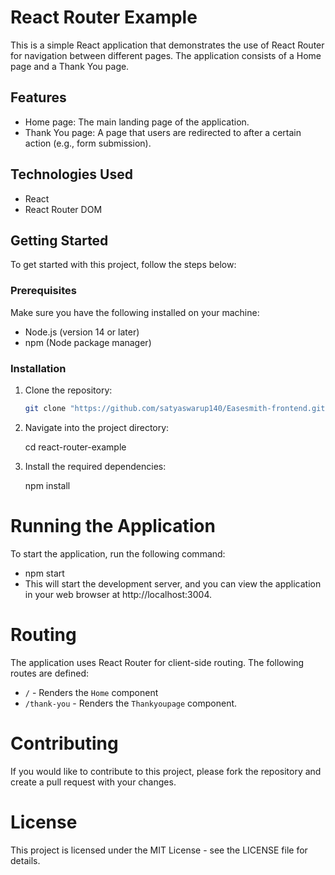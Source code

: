 # React Router Example

This is a simple React application that demonstrates the use of React Router for navigation between different pages. The application consists of a Home page and a Thank You page.

## Features

- Home page: The main landing page of the application.
- Thank You page: A page that users are redirected to after a certain action (e.g., form submission).

## Technologies Used

- React
- React Router DOM

## Getting Started

To get started with this project, follow the steps below:

### Prerequisites

Make sure you have the following installed on your machine:

- Node.js (version 14 or later)
- npm (Node package manager)

### Installation

1. Clone the repository:

   ```bash
   git clone "https://github.com/satyaswarup140/Easesmith-frontend.git"

2. Navigate into the project directory:
   
   cd react-router-example 

3. Install the required dependencies:
   
   npm install 
# Running the Application
  To start the application, run the following command:
  - npm start 
  - This will start the development server, and you can view the application in your web browser at http://localhost:3004. 
# Routing 
  The application uses React Router for client-side routing. The following routes are defined: 

  * `/` - Renders the `Home` component
  * `/thank-you` - Renders the `Thankyoupage` component.
# Contributing 
  If you would like to contribute to this project, please fork the repository and create a pull request with your changes. 

# License 
  This project is licensed under the MIT License - see the LICENSE file for details.
